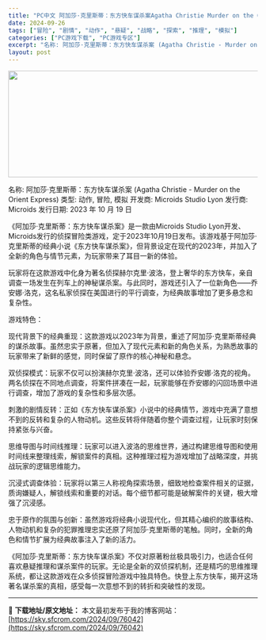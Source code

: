 ```yaml
---
title: "PC中文 阿加莎·克里斯蒂：东方快车谋杀案Agatha Christie Murder on the Orient Express v1.3.16 10.18G"
date: 2024-09-26
tags: ["冒险", "剧情", "动作", "悬疑", "战略", "探索", "推理", "模拟"]
categories: ["PC游戏下载", "PC游戏专区"]
excerpt: "名称: 阿加莎·克里斯蒂：东方快车谋杀案 (Agatha Christie - Murder on the Orient Express) 类型: 动作, 冒险, 模拟 开发商: Microids Studio Lyon 发行商: Microids 发行日期: 2023 年 10 月 19 日 《阿&hellip;"
layout: post
---
```


<img class="aligncenter size-full wp-image-76043" src="https://sky.sfcrom.com/wp-content/uploads/2024/09/2024092608230451.webp" alt="" width="660" height="215" />

名称: 阿加莎·克里斯蒂：东方快车谋杀案 (Agatha Christie - Murder on the Orient Express)
类型: 动作, 冒险, 模拟
开发商: Microids Studio Lyon
发行商: Microids
发行日期: 2023 年 10 月 19 日

《阿加莎·克里斯蒂：东方快车谋杀案》是一款由Microids Studio Lyon开发、Microids发行的侦探冒险类游戏，定于2023年10月19日发布。该游戏基于阿加莎·克里斯蒂的经典小说《东方快车谋杀案》，但背景设定在现代的2023年，并加入了全新的角色与情节元素，为玩家带来了耳目一新的体验。

玩家将在这款游戏中化身为著名侦探赫尔克里·波洛，登上奢华的东方快车，亲自调查一场发生在列车上的神秘谋杀案。与此同时，游戏还引入了一位新角色——乔安娜·洛克，这名私家侦探在美国进行的平行调查，为经典故事增加了更多悬念和复杂性。

游戏特色：

现代背景下的经典重现：这款游戏以2023年为背景，重述了阿加莎·克里斯蒂经典的谋杀故事。虽然忠实于原著，但加入了现代元素和新的角色关系，为熟悉故事的玩家带来了新鲜的感觉，同时保留了原作的核心神秘和悬念。

双侦探模式：玩家不仅可以扮演赫尔克里·波洛，还可以体验乔安娜·洛克的视角。两名侦探在不同地点调查，将案件拼凑在一起，玩家能够在乔安娜的闪回场景中进行调查，增加了游戏的复杂性和多层次感。

刺激的剧情反转：正如《东方快车谋杀案》小说中的经典情节，游戏中充满了意想不到的反转和复杂的人物动机。这些反转将伴随着你整个调查过程，让玩家时刻保持紧张与兴奋。

思维导图与时间线推理：玩家可以进入波洛的思维世界，通过构建思维导图和使用时间线来整理线索，解锁案件的真相。这种推理过程为游戏增加了战略深度，并挑战玩家的逻辑思维能力。

沉浸式调查体验：玩家将以第三人称视角探索场景，细致地检查案件相关的证据，质询嫌疑人，解锁线索和重要的对话。每个细节都可能是破解案件的关键，极大增强了沉浸感。

忠于原作的氛围与创新：虽然游戏将经典小说现代化，但其精心编织的故事结构、人物动机和复杂的犯罪推理忠实还原了阿加莎·克里斯蒂的笔触。同时，全新的角色和情节扩展为经典故事注入了新的活力。

《阿加莎·克里斯蒂：东方快车谋杀案》不仅对原著粉丝极具吸引力，也适合任何喜欢悬疑推理和谋杀案件的玩家。无论是全新的双侦探机制，还是精巧的思维推理系统，都让这款游戏在众多侦探冒险游戏中独具特色。快登上东方快车，揭开这场著名谋杀案的真相，感受每一次意想不到的转折和突破性的发现。

---
📖 **下载地址/原文地址：** 本文最初发布于我的博客网站：[https://sky.sfcrom.com/2024/09/76042](https://sky.sfcrom.com/2024/09/76042)
